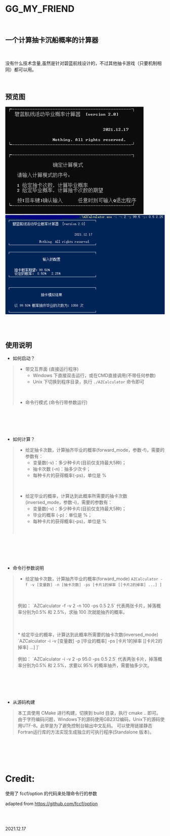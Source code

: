 # GG_MY_FRIEND
<br> 

## 一个计算抽卡沉船概率的计算器

<br>


没有什么技术含量,虽然是针对碧蓝航线设计的，不过其他抽卡游戏（只要机制相同）都可以用。

<br>

## 预览图
![Image_text](https://github.com/Houmura/GG_MY_FRIEND/blob/master/image/ui-preview.PNG)
![Image_text](https://github.com/Houmura/GG_MY_FRIEND/blob/master/image/cli-preview.PNG)

<br>
<br> 

## 使用说明
* 如何启动？
>   + 带交互界面 (直接运行程序) 
>       + Windows 下直接双击运行，或在CMD直接调用(不带任何参数)
>       + Unix 下切换到程序目录，执行 `./AZCalculator` 命令即可 
> 
> <br>
> 
>   + 命令行模式 (命令行带参数运行) 

<br>
<br> 
<br>
<br> 

* 如何计算？
>   + 给定抽卡次数，计算抽齐毕业的概率(forward_mode，参数-f)，需要的参数有：
>       + 变量数(-v)：多少种卡片(目前仅支持最大5种)；
>       + 抽卡次数 (-n)：抽多少次卡；
>       + 每种卡片的获得概率(-ps)，单位是 % 
> 
> <br>
> 
>   + 给定毕业的概率，计算达到此概率所需要的抽卡次数(inversed_mode，参数-i)，需要的参数有：
>       + 变量数(-v)：多少种卡片(目前仅支持最大5种)；
>       + 毕业的概率 (-p)：单位是 %；
>       + 每种卡片的获得概率(-ps)，单位是 % 
>  <br>

<br>
<br>
<br>
<br> 

* 命令行参数说明
> * 给定抽卡次数，计算抽齐毕业的概率(forward_mode)
> `AZCalculator -f -v [变量数] -n [抽卡次数] -ps [卡片1的掉率 [[卡片2的掉率] ...] ]` 
> <br>
> <br>
> 例如： `AZCalculator -f -v 2 -n 100 -ps 0.5 2.5` 代表两张卡片，掉落概率分别为0.5% 和 2.5%，求抽 100 次就能抽齐的概率。
> <br> 
> <br>
> <br>
> <br>
> * 给定毕业的概率，计算达到此概率所需要的抽卡次数(inversed_mode)
> `AZCalculator -i -v [变量数] -p [毕业的概率] -ps [卡片1的掉率 [[卡片2的掉率] ...] ]` 
> <br>
> <br>
> 例如： `AZCalculator -i -v 2 -p 95.0 -ps 0.5 2.5` 代表两张卡片，掉落概率分别为0.5% 和 2.5%，求要以 95% 的概率抽齐，需要抽多少次。 

<br> 
<br>
<br>
<br>

* 从源码构建
> 本工具使用 CMake 进行构建，切换到 build 目录，执行 cmake .. 即可。由于字符编码问题，Windows下的源码使用GB2312编码，Unix下的源码使用UTF-8。此举是为了避免控制台输出中文乱码。
> 可以使用链接静态Fortran运行库的方法实现生成独立的可执行程序(Standalone 版本)。

<br> 
<br>
<br>
<br>


# Credit:
使用了 fccf/option 的代码来处理命令行的参数

adapted from https://github.com/fccf/option 

<br>
<br>

2021.12.17
